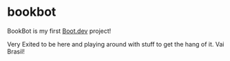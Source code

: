 # bookbot

BookBot is my first [Boot.dev](https://www.boot.dev) project!

Very Exited to be here and playing around with stuff to get the hang of it.
Vai Brasil! 
